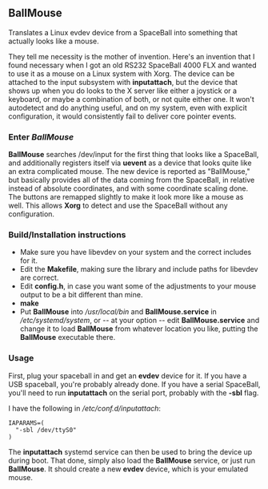 ## BallMouse
Translates a Linux evdev device from a SpaceBall into something that actually looks like a mouse.

They tell me necessity is the mother of invention.  Here's an invention that I found necessary when I got an old RS232 SpaceBall 4000 FLX and wanted to use it as a mouse on a Linux system with Xorg.  The device can be attached to the input subsystem with **inputattach**, but the device that shows up when you do looks to the X server like either a joystick or a keyboard, or maybe a combination of both, or not quite either one.  It won't autodetect and do anything useful, and on my system, even with explicit configuration, it would consistently fail to deliver core pointer events.

### Enter *BallMouse*

**BallMouse** searches /dev/input for the first thing that looks like a SpaceBall, and additionally registers itself via **uevent** as a device that looks quite like an extra complicated mouse.  The new device is reported as "BallMouse," but basically provides all of the data coming from the SpaceBall, in relative instead of absolute coordinates, and with some coordinate scaling done.  The buttons are remapped slightly to make it look more like a mouse as well.  This allows **Xorg** to detect and use the SpaceBall without any configuration.

### Build/Installation instructions

   * Make sure you have libevdev on your system and the correct includes for it.
   * Edit the **Makefile**, making sure the library and include paths for libevdev are correct.
   * Edit **config.h**, in case you want some of the adjustments to your mouse output to be a bit different than mine.
   * **make**
   * Put **BallMouse** into */usr/local/bin* and **BallMouse.service** in */etc/systemd/system*, or -- at your option -- edit **BallMouse.service** and change it to load **BallMouse** from whatever location you like, putting the **BallMouse** executable there.

### Usage

First, plug your spaceball in and get an **evdev** device for it.  If you have a USB spaceball, you're probably already done.  If you have a serial SpaceBall, you'll need to run **inputattach** on the serial port, probably with the **-sbl** flag. 

I have the following in */etc/conf.d/inputattach*:

    IAPARAMS=(
      "-sbl /dev/ttyS0"
    )

The **inputattach** systemd service can then be used to bring the device up during boot.  That done, simply also load the **BallMouse** service, or just run **BallMouse**.  It should create a new **evdev** device, which is your emulated mouse.

